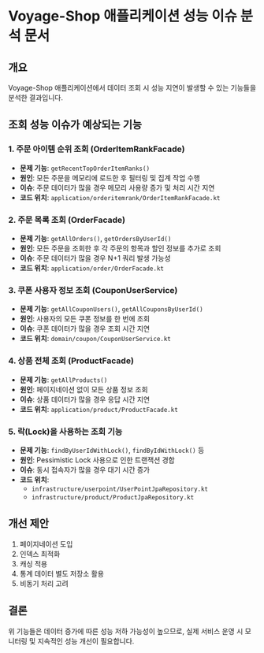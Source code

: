 # Voyage-Shop 애플리케이션 성능 이슈 분석 문서

## 개요
Voyage-Shop 애플리케이션에서 데이터 조회 시 성능 지연이 발생할 수 있는 기능들을 분석한 결과입니다.

## 조회 성능 이슈가 예상되는 기능

### 1. 주문 아이템 순위 조회 (OrderItemRankFacade)
- **문제 기능**: `getRecentTopOrderItemRanks()`
- **원인**: 모든 주문을 메모리에 로드한 후 필터링 및 집계 작업 수행
- **이슈**: 주문 데이터가 많을 경우 메모리 사용량 증가 및 처리 시간 지연
- **코드 위치**: `application/orderitemrank/OrderItemRankFacade.kt`

### 2. 주문 목록 조회 (OrderFacade)
- **문제 기능**: `getAllOrders()`, `getOrdersByUserId()`
- **원인**: 모든 주문을 조회한 후 각 주문의 항목과 할인 정보를 추가로 조회
- **이슈**: 주문 데이터가 많을 경우 N+1 쿼리 발생 가능성
- **코드 위치**: `application/order/OrderFacade.kt`

### 3. 쿠폰 사용자 정보 조회 (CouponUserService)
- **문제 기능**: `getAllCouponUsers()`, `getAllCouponsByUserId()`
- **원인**: 사용자의 모든 쿠폰 정보를 한 번에 조회
- **이슈**: 쿠폰 데이터가 많을 경우 조회 시간 지연
- **코드 위치**: `domain/coupon/CouponUserService.kt`

### 4. 상품 전체 조회 (ProductFacade)
- **문제 기능**: `getAllProducts()`
- **원인**: 페이지네이션 없이 모든 상품 정보 조회
- **이슈**: 상품 데이터가 많을 경우 응답 시간 지연
- **코드 위치**: `application/product/ProductFacade.kt`

### 5. 락(Lock)을 사용하는 조회 기능
- **문제 기능**: `findByUserIdWithLock()`, `findByIdWithLock()` 등
- **원인**: Pessimistic Lock 사용으로 인한 트랜잭션 경합
- **이슈**: 동시 접속자가 많을 경우 대기 시간 증가
- **코드 위치**: 
  - `infrastructure/userpoint/UserPointJpaRepository.kt`
  - `infrastructure/product/ProductJpaRepository.kt`

## 개선 제안
1. 페이지네이션 도입
2. 인덱스 최적화
3. 캐싱 적용
4. 통계 데이터 별도 저장소 활용
5. 비동기 처리 고려

## 결론
위 기능들은 데이터 증가에 따른 성능 저하 가능성이 높으므로, 실제 서비스 운영 시 모니터링 및 지속적인 성능 개선이 필요합니다. 